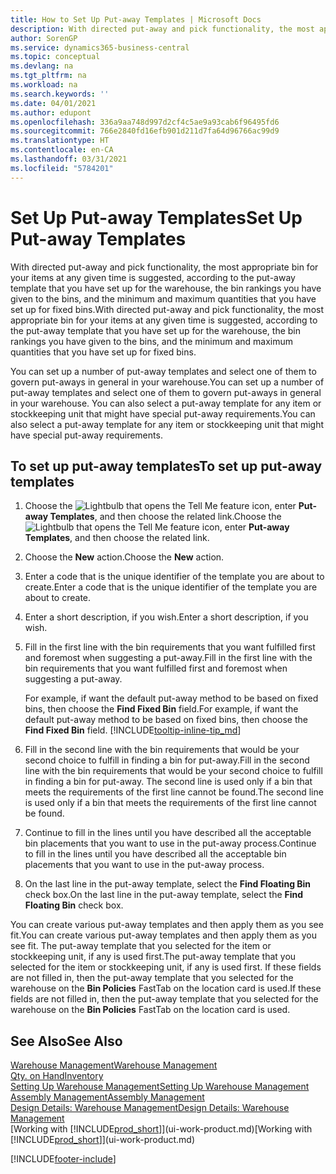 ```yaml
---
title: How to Set Up Put-away Templates | Microsoft Docs
description: With directed put-away and pick functionality, the most appropriate bin for your items at any given time is suggested, according to the put-away template that you have set up for the warehouse, the bin rankings you have given to the bins, and the minimum and maximum quantities that you have set up for fixed bins.
author: SorenGP
ms.service: dynamics365-business-central
ms.topic: conceptual
ms.devlang: na
ms.tgt_pltfrm: na
ms.workload: na
ms.search.keywords: ''
ms.date: 04/01/2021
ms.author: edupont
ms.openlocfilehash: 336a9aa748d997d2cf4c5ae9a93cab6f96495fd6
ms.sourcegitcommit: 766e2840fd16efb901d211d7fa64d96766ac99d9
ms.translationtype: HT
ms.contentlocale: en-CA
ms.lasthandoff: 03/31/2021
ms.locfileid: "5784201"
---
```

# <a name="set-up-put-away-templates"></a><span data-ttu-id="63c7a-103">Set Up Put-away Templates</span><span class="sxs-lookup"><span data-stu-id="63c7a-103">Set Up Put-away Templates</span></span>

<span data-ttu-id="63c7a-104">With directed put-away and pick functionality, the most appropriate bin for your items at any given time is suggested, according to the put-away template that you have set up for the warehouse, the bin rankings you have given to the bins, and the minimum and maximum quantities that you have set up for fixed bins.</span><span class="sxs-lookup"><span data-stu-id="63c7a-104">With directed put-away and pick functionality, the most appropriate bin for your items at any given time is suggested, according to the put-away template that you have set up for the warehouse, the bin rankings you have given to the bins, and the minimum and maximum quantities that you have set up for fixed bins.</span></span>  

<span data-ttu-id="63c7a-105">You can set up a number of put-away templates and select one of them to govern put-aways in general in your warehouse.</span><span class="sxs-lookup"><span data-stu-id="63c7a-105">You can set up a number of put-away templates and select one of them to govern put-aways in general in your warehouse.</span></span> <span data-ttu-id="63c7a-106">You can also select a put-away template for any item or stockkeeping unit that might have special put-away requirements.</span><span class="sxs-lookup"><span data-stu-id="63c7a-106">You can also select a put-away template for any item or stockkeeping unit that might have special put-away requirements.</span></span>  

## <a name="to-set-up-put-away-templates"></a><span data-ttu-id="63c7a-107">To set up put-away templates</span><span class="sxs-lookup"><span data-stu-id="63c7a-107">To set up put-away templates</span></span>

1. <span data-ttu-id="63c7a-108">Choose the ![Lightbulb that opens the Tell Me feature](media/ui-search/search_small.png "Tell me what you want to do") icon, enter **Put-away Templates**, and then choose the related link.</span><span class="sxs-lookup"><span data-stu-id="63c7a-108">Choose the ![Lightbulb that opens the Tell Me feature](media/ui-search/search_small.png "Tell me what you want to do") icon, enter **Put-away Templates**, and then choose the related link.</span></span>  
2. <span data-ttu-id="63c7a-109">Choose the **New** action.</span><span class="sxs-lookup"><span data-stu-id="63c7a-109">Choose the **New** action.</span></span>  
3. <span data-ttu-id="63c7a-110">Enter a code that is the unique identifier of the template you are about to create.</span><span class="sxs-lookup"><span data-stu-id="63c7a-110">Enter a code that is the unique identifier of the template you are about to create.</span></span>  
4. <span data-ttu-id="63c7a-111">Enter a short description, if you wish.</span><span class="sxs-lookup"><span data-stu-id="63c7a-111">Enter a short description, if you wish.</span></span>  
5. <span data-ttu-id="63c7a-112">Fill in the first line with the bin requirements that you want fulfilled first and foremost when suggesting a put-away.</span><span class="sxs-lookup"><span data-stu-id="63c7a-112">Fill in the first line with the bin requirements that you want fulfilled first and foremost when suggesting a put-away.</span></span>

    <span data-ttu-id="63c7a-113">For example, if want the default put-away method to be based on fixed bins, then choose the **Find Fixed Bin** field.</span><span class="sxs-lookup"><span data-stu-id="63c7a-113">For example, if want the default put-away method to be based on fixed bins, then choose the **Find Fixed Bin** field.</span></span> [!INCLUDE[tooltip-inline-tip_md](includes/tooltip-inline-tip_md.md)]  
6. <span data-ttu-id="63c7a-114">Fill in the second line with the bin requirements that would be your second choice to fulfill in finding a bin for put-away.</span><span class="sxs-lookup"><span data-stu-id="63c7a-114">Fill in the second line with the bin requirements that would be your second choice to fulfill in finding a bin for put-away.</span></span> <span data-ttu-id="63c7a-115">The second line is used only if a bin that meets the requirements of the first line cannot be found.</span><span class="sxs-lookup"><span data-stu-id="63c7a-115">The second line is used only if a bin that meets the requirements of the first line cannot be found.</span></span>  
7. <span data-ttu-id="63c7a-116">Continue to fill in the lines until you have described all the acceptable bin placements that you want to use in the put-away process.</span><span class="sxs-lookup"><span data-stu-id="63c7a-116">Continue to fill in the lines until you have described all the acceptable bin placements that you want to use in the put-away process.</span></span>  
8. <span data-ttu-id="63c7a-117">On the last line in the put-away template, select the **Find Floating Bin** check box.</span><span class="sxs-lookup"><span data-stu-id="63c7a-117">On the last line in the put-away template, select the **Find Floating Bin** check box.</span></span>  

<span data-ttu-id="63c7a-118">You can create various put-away templates and then apply them as you see fit.</span><span class="sxs-lookup"><span data-stu-id="63c7a-118">You can create various put-away templates and then apply them as you see fit.</span></span> <span data-ttu-id="63c7a-119">The put-away template that you selected for the item or stockkeeping unit, if any is used first.</span><span class="sxs-lookup"><span data-stu-id="63c7a-119">The put-away template that you selected for the item or stockkeeping unit, if any is used first.</span></span> <span data-ttu-id="63c7a-120">If these fields are not filled in, then the put-away template that you selected for the warehouse on the **Bin Policies** FastTab on the location card is used.</span><span class="sxs-lookup"><span data-stu-id="63c7a-120">If these fields are not filled in, then the put-away template that you selected for the warehouse on the **Bin Policies** FastTab on the location card is used.</span></span>  

## <a name="see-also"></a><span data-ttu-id="63c7a-121">See Also</span><span class="sxs-lookup"><span data-stu-id="63c7a-121">See Also</span></span>

[<span data-ttu-id="63c7a-122">Warehouse Management</span><span class="sxs-lookup"><span data-stu-id="63c7a-122">Warehouse Management</span></span>](warehouse-manage-warehouse.md)  
[<span data-ttu-id="63c7a-123">Qty. on Hand</span><span class="sxs-lookup"><span data-stu-id="63c7a-123">Inventory</span></span>](inventory-manage-inventory.md)  
[<span data-ttu-id="63c7a-124">Setting Up Warehouse Management</span><span class="sxs-lookup"><span data-stu-id="63c7a-124">Setting Up Warehouse Management</span></span>](warehouse-setup-warehouse.md)  
[<span data-ttu-id="63c7a-125">Assembly Management</span><span class="sxs-lookup"><span data-stu-id="63c7a-125">Assembly Management</span></span>](assembly-assemble-items.md)  
[<span data-ttu-id="63c7a-126">Design Details: Warehouse Management</span><span class="sxs-lookup"><span data-stu-id="63c7a-126">Design Details: Warehouse Management</span></span>](design-details-warehouse-management.md)  
<span data-ttu-id="63c7a-127">[Working with [!INCLUDE[prod_short](includes/prod_short.md)]](ui-work-product.md)</span><span class="sxs-lookup"><span data-stu-id="63c7a-127">[Working with [!INCLUDE[prod_short](includes/prod_short.md)]](ui-work-product.md)</span></span>  


[!INCLUDE[footer-include](includes/footer-banner.md)]